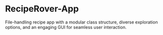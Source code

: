 # RecipeRover-App
File-handling recipe app with a modular class structure, diverse exploration options, and an engaging GUI for seamless user interaction.
